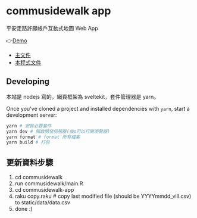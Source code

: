 # commusidewalk app

平安走路許願帳戶互動式地圖 Web App

👉[Demo](https://commusidewalk-app.vercel.app/)

- [主文件](https://docs.google.com/document/d/1b_00BjDMkuyZISHzfEKU9DDw32BqmQ95k-O-bshxBQ0/edit)
- [本程式文件](https://docs.google.com/document/d/1rU3uT3WfwCt3sVCViWHzoIisY5P64AMGAUk9i2fiSEM/edit#)

## Developing

本站是 nodejs 寫的，網頁框架為 sveltekit，套件管理器是 yarn。

Once you've cloned a project and installed dependencies with `yarn`, start a development server:

```bash
yarn # 安裝必要套件
yarn dev # 開啟開發伺服器(按o可以打開瀏覽器)
yarn format # format 所有檔案
yarn build # 打包
```

## 更新資料步驟

1. cd commusidewalk
2. run commusidewalk/main.R
3. cd commusidewalk-app
4. raku copy.raku # copy last modified file (should be YYYYmmdd_vill.csv) to static/data/data.csv
5. done :)
